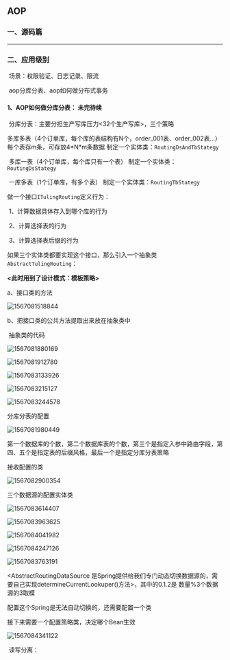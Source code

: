## AOP

### 一、源码篇

---

### 二、应用级别

​		场景：权限验证、日志记录、限流

​					aop分库分表、aop如何做分布式事务

#### 1、AOP如何做分库分表： 未完待续

​		分库分表：主要分担生产写库压力<32个生产写库>，三个策略

​				多库多表（4个订单库，每个库的表结构有N个，order_001表、order_002表...）每个表存m条，可存放4\*N\*m条数据	制定一个实体类：`RoutingDsAndTbStategy`

​				多库一表（4个订单库，每个库只有一个表）	制定一个实体类：`RoutingDsStategy`

​				一库多表（1个订单库，有多个表）	制定一个实体类：`RoutingTbStategy`



做一个接口`ITulingRouting`定义行为：

​	1、计算数据具体存入到哪个库的行为

​	2、计算选择表的行为

​	3、计算选择表后缀的行为



如果三个实体类都要实现这个接口，那么引入一个抽象类`AbstractTulingRouting`：

**<此时用到了设计模式：模板策略>**



a、接口类的方法

![1567081518844](F:\GitDepository\学习文档\Java\baseImages\AOP-分库分表-接口类.png)

b、把接口类的公共方法提取出来放在抽象类中

​	抽象类的代码

![1567081880169](F:\GitDepository\学习文档\Java\baseImages\AOP-分库分表-抽象类1.png)

![1567081912780](F:\GitDepository\学习文档\Java\baseImages\AOP-分库分表-抽象类2.png)

![1567083133926](F:\GitDepository\学习文档\Java\baseImages\AOP-分库分表-抽象类3.png)

![1567083215127](F:\GitDepository\学习文档\Java\baseImages\AOP-分库分表-抽象类4.png)

![1567083244578](F:\GitDepository\学习文档\Java\baseImages\AOP-分库分表-抽象类5.png)

分库分表的配置

![1567081980449](F:\GitDepository\学习文档\Java\baseImages\AOP-分库分表-yml配置.png)

​		第一个数据库的个数，第二个数据库表的个数，第三个是指定入参中路由字段，第四、五个是指定表的后缀风格，最后一个是指定分库分表策略



接收配置的类

![1567082900354](F:\GitDepository\学习文档\Java\baseImages\AOP-分库分表-接收配置类1.png)



三个数据源的配置实体类

![1567083614407](F:\GitDepository\学习文档\Java\baseImages\AOP-分库分表-接收多数据源配置类1.png)

![1567083963625](F:\GitDepository\学习文档\Java\baseImages\AOP-分库分表-接收多数据源配置类2.png)

![1567084041982](F:\GitDepository\学习文档\Java\baseImages\AOP-分库分表-接收多数据源配置类3.png)

![1567084247126](F:\GitDepository\学习文档\Java\baseImages\AOP-分库分表-接收多数据源配置类4.png)

![1567083763191](F:\GitDepository\学习文档\Java\baseImages\AOP-分库分表-接收多数据源配置类5.png)

<AbstractRoutingDataSource 是Spring提供给我们专门动态切换数据源的，需要自己实现determineCurrentLookuper()方法>，其中的0.1.2是 数量%3个数据源的3取模

配置这个Spring是无法自动切换的，还需要配置一个类



接下来需要一个配置策略类，决定哪个Bean生效

![1567084341122](F:\GitDepository\学习文档\Java\baseImages\AOP-分库分表-配置策略.png)

​		读写分离：